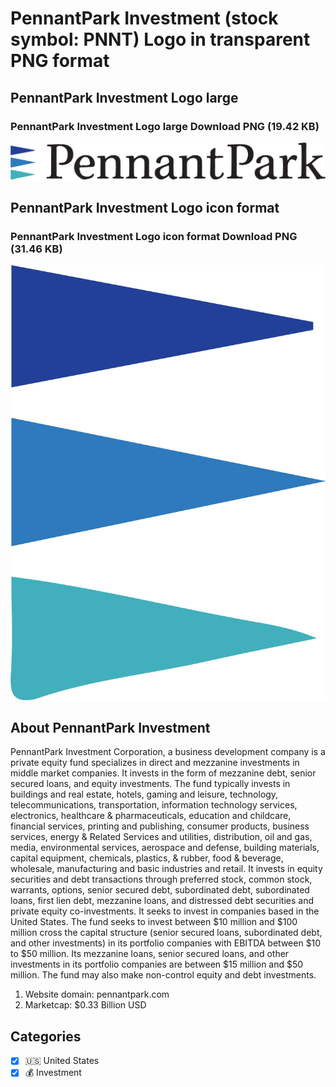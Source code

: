 # PennantPark Investment (stock symbol: PNNT) Logo in transparent PNG format

## PennantPark Investment Logo large

### PennantPark Investment Logo large Download PNG (19.42 KB)

![PennantPark Investment Logo large Download PNG (19.42 KB)](/img/orig/PNNT_BIG-abaa4e19.png)

## PennantPark Investment Logo icon format

### PennantPark Investment Logo icon format Download PNG (31.46 KB)

![PennantPark Investment Logo icon format Download PNG (31.46 KB)](/img/orig/PNNT-a23770c9.png)

## About PennantPark Investment

PennantPark Investment Corporation, a business development company is a private equity fund specializes in direct and mezzanine investments in middle market companies. It invests in the form of mezzanine debt, senior secured loans, and equity investments. The fund typically invests in buildings and real estate, hotels, gaming and leisure, technology, telecommunications, transportation, information technology services, electronics, healthcare & pharmaceuticals, education and childcare, financial services, printing and publishing, consumer products, business services, energy & Related Services and utilities, distribution, oil and gas, media, environmental services, aerospace and defense, building materials, capital equipment, chemicals, plastics, & rubber, food & beverage, wholesale, manufacturing and basic industries and retail. It invests in equity securities and debt transactions through preferred stock, common stock, warrants, options, senior secured debt, subordinated debt, subordinated loans, first lien debt, mezzanine loans, and distressed debt securities and private equity co-investments. It seeks to invest in companies based in the United States. The fund seeks to invest between $10 million and $100 million cross the capital structure (senior secured loans, subordinated debt, and other investments) in its portfolio companies with EBITDA between $10 to $50 million. Its mezzanine loans, senior secured loans, and other investments in its portfolio companies are between $15 million and $50 million. The fund may also make non-control equity and debt investments.

1. Website domain: pennantpark.com
2. Marketcap: $0.33 Billion USD


## Categories
- [x] 🇺🇸 United States
- [x] 💰 Investment
